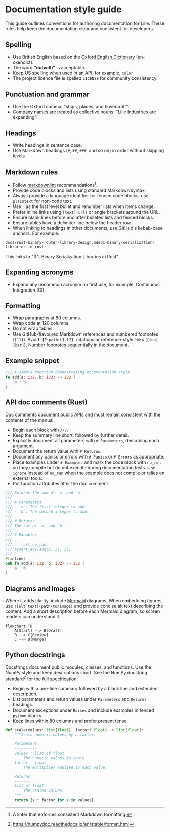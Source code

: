 # Documentation style guide

This guide outlines conventions for authoring documentation for Lille. These
rules help keep the documentation clear and consistent for developers.

## Spelling

- Use British English based on the
  [Oxford English Dictionary](https://public.oed.com/) (en-oxendict).
- The word **"outwith"** is acceptable.
- Keep US spelling when used in an API, for example, `color`.
- The project licence file is spelled `LICENSE` for community consistency.

## Punctuation and grammar

- Use the Oxford comma: "ships, planes, and hovercraft".
- Company names are treated as collective nouns: "Lille Industries are
  expanding".

## Headings

- Write headings in sentence case.
- Use Markdown headings (`#`, `##`, `###`, and so on) in order without skipping
  levels.

## Markdown rules

- Follow [markdownlint](https://github.com/DavidAnson/markdownlint)
  recommendations[^1].
- Provide code blocks and lists using standard Markdown syntax.
- Always provide a language identifier for fenced code blocks; use
  `plaintext` for non-code text.
- Use `-` as the first level bullet and renumber lists when items change.
- Prefer inline links using `[text](url)` or angle brackets around the URL.
- Ensure blank lines before and after bulleted lists and fenced blocks.
- Ensure tables have a delimiter line below the header row.
- When linking to headings in other documents, use GitHub's kebab-case anchors.
  For example:

<!-- markdownlint-disable MD013 -->
  ```plaintext
  docs/rust-binary-router-library-design.md#31-binary-serialization-libraries-in-rust
  ```
<!-- markdownlint-enable MD013 -->

  This links to "3.1. Binary Serialization Libraries in Rust".

## Expanding acronyms

- Expand any uncommon acronym on first use, for example, Continuous Integration
  (CI).

## Formatting

- Wrap paragraphs at 80 columns.
- Wrap code at 120 columns.
- Do not wrap tables.
- Use GitHub-flavoured Markdown references and numbered footnotes (`[^1]`).
  Avoid `【F:path†L1-L2】` citations or reference-style links (`[foo][bar]`).
  Number footnotes sequentially in the document.

## Example snippet

```rust
/// A simple function demonstrating documentation style.
fn add(a: i32, b: i32) -> i32 {
    a + b
}
```

## API doc comments (Rust)

Doc comments document public APIs and must remain consistent with the contents
of the manual.

- Begin each block with `///`.
- Keep the summary line short, followed by further detail.
- Explicitly document all parameters with `# Parameters`, describing each
  argument.
- Document the return value with `# Returns`.
- Document any panics or errors with `# Panics` or `# Errors` as appropriate.
- Place examples under `# Examples` and mark the code block with `no_run`
  so they compile but do not execute during documentation tests. Use `ignore`
  instead of `no_run` when the example does not compile or relies on external
  tools.
- Put function attributes after the doc comment.

````rust
/// Returns the sum of `a` and `b`.
///
/// # Parameters
/// - `a`: The first integer to add.
/// - `b`: The second integer to add.
///
/// # Returns
/// The sum of `a` and `b`.
///
/// # Examples
///
/// ```rust,no_run
/// assert_eq!(add(2, 3), 5);
/// ```
#[inline]
pub fn add(a: i32, b: i32) -> i32 {
    a + b
}
````

## Diagrams and images

Where it adds clarity, include [Mermaid](https://mermaid.js.org/) diagrams.
When embedding figures, use `![alt text](path/to/image)` and provide concise
alt text describing the content. Add a short description before each Mermaid
diagram, so screen readers can understand it.

```mermaid
flowchart TD
    A[Start] --> B[Draft]
    B --> C[Review]
    C --> D[Merge]
```

## Python docstrings

Docstrings document public modules, classes, and functions. Use the NumPy style
and keep descriptions short. See the NumPy docstring standard[^2] for the full
specification.

- Begin with a one-line summary followed by a blank line and extended
  description.
- List parameters and return values under `Parameters` and `Returns` headings.
- Document exceptions under `Raises` and include examples in fenced `python`
  blocks.
- Keep lines within 80 columns and prefer present tense.

```python
def scale(values: list[float], factor: float) -> list[float]:
    """Scale numeric values by a factor.

    Parameters
    ----------
    values : list of float
        The numeric values to scale.
    factor : float
        The multiplier applied to each value.

    Returns
    -------
    list of float
        The scaled values.
    """
    return [v * factor for v in values]
```

[^1]: A linter that enforces consistent Markdown formatting.
[^2]: <https://numpydoc.readthedocs.io/en/stable/format.html>
